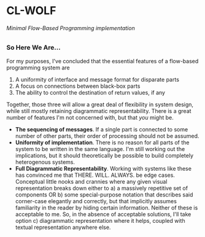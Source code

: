 # CL-WOLF
###### Minimal Flow-Based Programming implementation

### So Here We Are...

For my purposes, I've concluded that the essential features of a flow-based programming system are

1. A uniformity of interface and message format for disparate parts
2. A focus on connections between black-box parts
3. The ability to control the destination of return values, if any

Together, those three will allow a great deal of flexibility in system design, while still mostly retaining diagrammatic representability. There is a great number of features I'm not concerned with, but that _you_ might be.

- **The sequencing of messages**. If a single part is connected to some number of other parts, their order of processing should not be assumed.
- **Uniformity of implementation**. There is no reason for all parts of the system to be written in the same language. I'm still working out the implications, but it should theoretically be possible to build completely heterogenous systems.
- **Full Diagrammatic Representability**. Working with systems like these has convinced me that THERE. WILL. ALWAYS. be edge cases. Conceptual little nooks and crannies where any given visual representation breaks down either to a) a massively repetitive set of components OR b) some special-purpose notation that describes said corner-case elegantly and correctly, but that implicitly assumes familiarity in the reader by hiding certain information. Neither of these is acceptable to me. So, in the absence of acceptable solutions, I'll take option c) diagrammatic representation where it helps, coupled with textual representation anywhere else.

